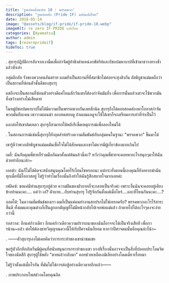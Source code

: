 ```yaml
---
title: 'รูทเย่อหยิ่งพาร์ท 10 : พรรคพวก'
description: "รูทเย่อหยิ่ง (Pride IF) ฉบับแปลไทย"
date: 2018-05-14
image: "@assets/blog/if-pride/if-pride-10.webp"
imageAlt: re zero IF-PRIDE แปลไทย
categories: [Ayamatsu]
author: admin
tags: [rezeroprideif]
hideToc: true
---
```

.
สุบารุปฏิบัติการลับจากเงามืดเพื่อกำจัดผู้ท้าชิงตำแหน่งกษัตริย์และบิชอปมหาบาปที่เข้ามาขวางทางซ้ำแล้วซ้ำเล่า

กลุ่มลึกลับ รังของพวกคนอันตราย แถมยังเป็นสถานที่ที่สมาชิกไม่ค่อยจะสุงสิงกัน ลัทธิบูชาแม่มดถือว่าเป็นสถานที่ซ่อนตัวชั้นดีของสุบารุ

แต่ถึงจะเป็นสถานที่ซ่อนตัวอย่างดีแค่ไหนสักวันเขาก็ต้องกำจัดมันทิ้ง เพื่อการนั้นแล้วเขาจะใช้พวกมันทิ้งขว้างอย่างไม่เสียดาย

ในหมู่บิชอปมหาบาปไม่ได้มีความเป็นพรรคพวกกันเลยสักนิด สุบารุถึงได้คอยสอดส่องหาโอกาสกำจัดพวกมันทีละคน เขาวางแผนฆ่า ลองทดสอบดู ถ้าแผนแลดูจะใช้ได้เขาก็จะเตรียมการเท่าที่จำเป็นไว้

และต่อให้เขาล้มเหลว สุบารุก็สามารถใช้พลังรีเซ็ตเหตุการณ์เพื่อลองใหม่ได้

.
ในสถานการณ์เช่นนี้สุบารุก็ยังอุตส่าห์สร้างความสัมพันธ์กับกลุ่มคนในฐานะ "พรรคพวก" ขึ้นมาได้

เขารู้ดีว่าพวกลัทธิบูชาแม่มดมันเชื่อใจไม่ได้สักคนและเขาไม่ควรมีผู้เกี่ยวข้องมากเกินไป

เมลี่: ฉันกับคุณพี่ชายก็ร่วมมือกันมาตั้งแต่ต้นแล้วนี่คะ? หวังว่าคุณพี่ชายจะคอยหาอะไรสนุกๆมาให้ฉันช่วยทำอีกนะค้า~

เอลซ่า: ฉันก็ไม่ได้คิดจะสนับสนุนคุณโดยไร้เงื่อนไขหรอกนะ แต่กระทั่งตอนนี้เองคุณก็ยังอยากฆ่าฉันทุกเมื่อที่มีโอกาสอยู่ ไม่รู้ว่าทำไมเรื่องนั้นถึงทำให้ฉันรู้สึกสบายใจมากเลยค่ะ

เฟลิคซ์: ขอแค่มีท่านสุบารุอยู่ด้วย ความฝันของฝ่าบาทก็จะกลายเป็นจริงค่ะ เพราะงั้นฉันจะคอยอยู่เคียงข้างท่านนะคะ.... แต่ว่า เอ๋? ฝ่าบาท...กับท่านสุบารุ ไปรู้จักกันตั้งแต่เมื่อไหร่....และที่ไหนกันนะคะ....?

ออตโต้: ในความสัมพันธ์ของเรา ผมก็เป็นแค่คนทำงานสกปรกไม่ใช่เหรอครับ? พรรคพวกอะไรไร้สาระสิ้นดี ทั้งผมและคุณต่างก็เป็นลูกอกตัญญูที่ไม่มีหน้ากลับไปเจอพ่อแม่แล้ว ถ้าตายไปได้อะไรๆคงจะง่ายกว่านี้

รอสวาล: อีกแค่ก้าวเดียว อีกแค่ก้าวเดียวความปรารถนาของฉันก็อาจจะได้เป็นจริงเสียที เพื่อการน้าน~แล้ว ต่อให้ต้องขายวิญญาณดวงนี้ให้กับปีศาจฉันก็ยอม หากว่าปีศาจตนนั้นคือคุณล่ะก็น้า~

.
――ตัวสุบารุเองไม่เคยคิดว่าการกระทำของเขาน่าชมเชย

พอรู้ตัวอีกทีกลับเริ่มมีผู้คนที่สนับสนุนการกระทำของเขา บางทีเรื่องนั้นอาจจะเป็นสิ่งที่ปลอบประโลมจิตใจของนัตสึกิ สุบารุผู้ใช้พลัง "ตายแล้วกลับมา" คอยช่วยเหลือเอมิเลียอย่างโดดเดี่ยวเรื่อยมา

ไม่รู้ว่าตั้งแต่เมื่อไรกัน ที่มันไม่ใช่การต่อสู้อย่างเดียวดายอีกแล้ว――

.
ภาพประกอบโพสต์วาดโดยคุณลิล